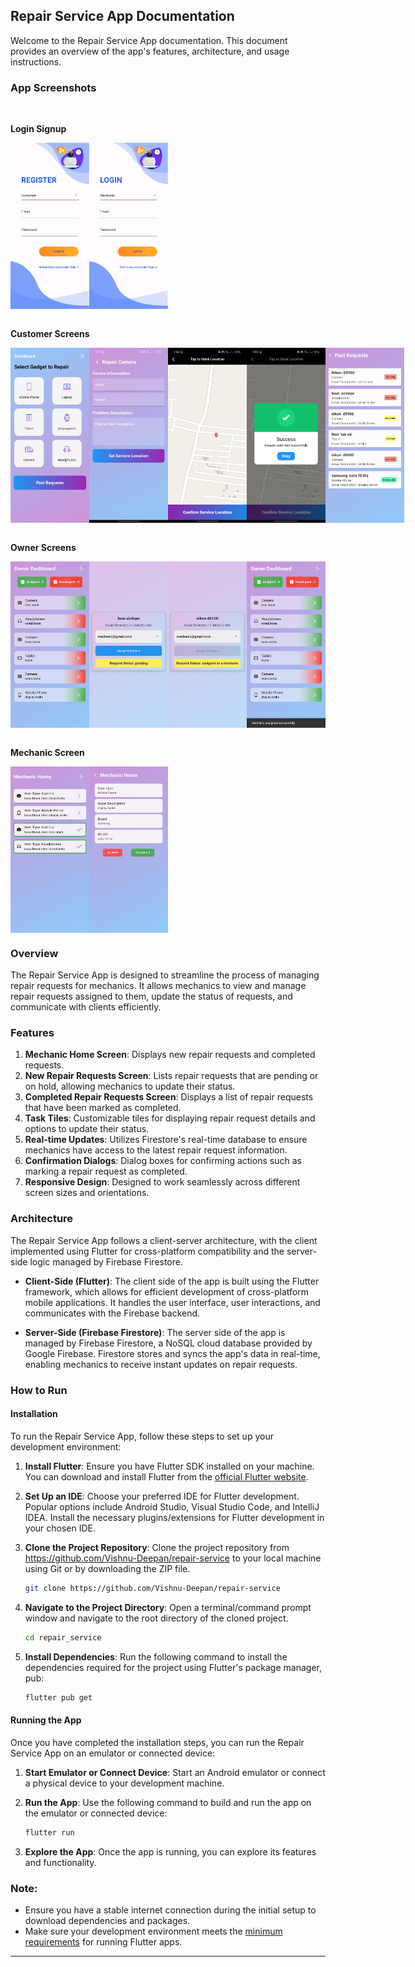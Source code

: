 ## Repair Service App Documentation

Welcome to the Repair Service App documentation. This document provides an overview of the app's features, architecture, and usage instructions.

### App Screenshots

<br>

**Login Signup**
<div style="display:flex;">
  <img src="AppScreenshots/Screenshot_20240505_122920.jpg" alt="Screenshot 1" style="width:25%;">
  <img src="AppScreenshots/Screenshot_20240505_122928.jpg" alt="Screenshot 2" style="width:25%;">
</div>

<br>

**Customer Screens**
<div style="display:flex;">
  <img src="AppScreenshots/Screenshot_20240505_122945.jpg" alt="Screenshot 3" style="width:25%;">
  <img src="AppScreenshots/Screenshot_20240527_130740.png" alt="Screenshot 3" style="width:25%;">
  <img src="AppScreenshots/Screenshot_20240527_130512.png" alt="Screenshot 3" style="width:25%;">
  <img src="AppScreenshots/Screenshot_20240527_130633.png" alt="Screenshot 3" style="width:25%;">
  <img src="AppScreenshots/Screenshot_20240505_153442.jpg" alt="Screenshot 3" style="width:25%;">  
</div>

<br>

**Owner Screens**
<div style="display:flex;">
  <img src="AppScreenshots/Screenshot_20240505_180446.jpg" alt="Screenshot 3" style="width:25%;">
  <img src="AppScreenshots/Screenshot_20240505_180453.jpg" alt="Screenshot 3" style="width:25%;">
  <img src="AppScreenshots/Screenshot_20240505_180528.jpg" alt="Screenshot 3" style="width:25%;">
  <img src="AppScreenshots/Screenshot_20240505_180541.jpg" alt="Screenshot 3" style="width:25%;">
</div>
<br>

**Mechanic Screen**
<div style="display:flex;">
  <img src="AppScreenshots/Screenshot_20240505_200122.jpg" alt="Screenshot 3" style="width:25%;">
  <img src="AppScreenshots/Screenshot_20240505_200130.jpg" alt="Screenshot 3" style="width:25%;">
</div>


### Overview

The Repair Service App is designed to streamline the process of managing repair requests for mechanics. It allows mechanics to view and manage repair requests assigned to them, update the status of requests, and communicate with clients efficiently.

### Features

1. **Mechanic Home Screen**: Displays new repair requests and completed requests.
2. **New Repair Requests Screen**: Lists repair requests that are pending or on hold, allowing mechanics to update their status.
3. **Completed Repair Requests Screen**: Displays a list of repair requests that have been marked as completed.
4. **Task Tiles**: Customizable tiles for displaying repair request details and options to update their status.
5. **Real-time Updates**: Utilizes Firestore's real-time database to ensure mechanics have access to the latest repair request information.
6. **Confirmation Dialogs**: Dialog boxes for confirming actions such as marking a repair request as completed.
7. **Responsive Design**: Designed to work seamlessly across different screen sizes and orientations.

### Architecture

The Repair Service App follows a client-server architecture, with the client implemented using Flutter for cross-platform compatibility and the server-side logic managed by Firebase Firestore.

- **Client-Side (Flutter)**: The client side of the app is built using the Flutter framework, which allows for efficient development of cross-platform mobile applications. It handles the user interface, user interactions, and communicates with the Firebase backend.
  
- **Server-Side (Firebase Firestore)**: The server side of the app is managed by Firebase Firestore, a NoSQL cloud database provided by Google Firebase. Firestore stores and syncs the app's data in real-time, enabling mechanics to receive instant updates on repair requests.

### How to Run

#### Installation

To run the Repair Service App, follow these steps to set up your development environment:

1. **Install Flutter**: Ensure you have Flutter SDK installed on your machine. You can download and install Flutter from the [official Flutter website](https://flutter.dev/docs/get-started/install).

2. **Set Up an IDE**: Choose your preferred IDE for Flutter development. Popular options include Android Studio, Visual Studio Code, and IntelliJ IDEA. Install the necessary plugins/extensions for Flutter development in your chosen IDE.

3. **Clone the Project Repository**: Clone the project repository from <a>https://github.com/Vishnu-Deepan/repair-service</a> to your local machine using Git or by downloading the ZIP file.

   ```bash
   git clone https://github.com/Vishnu-Deepan/repair-service
   ```

4. **Navigate to the Project Directory**: Open a terminal/command prompt window and navigate to the root directory of the cloned project.

   ```bash
   cd repair_service
   ```

5. **Install Dependencies**: Run the following command to install the dependencies required for the project using Flutter's package manager, pub:

   ```bash
   flutter pub get
   ```

#### Running the App

Once you have completed the installation steps, you can run the Repair Service App on an emulator or connected device:

1. **Start Emulator or Connect Device**: Start an Android emulator or connect a physical device to your development machine.

2. **Run the App**: Use the following command to build and run the app on the emulator or connected device:

   ```bash
   flutter run
   ```

3. **Explore the App**: Once the app is running, you can explore its features and functionality.

### Note:

- Ensure you have a stable internet connection during the initial setup to download dependencies and packages.
- Make sure your development environment meets the [minimum requirements](https://flutter.dev/docs/get-started/install) for running Flutter apps.

---
